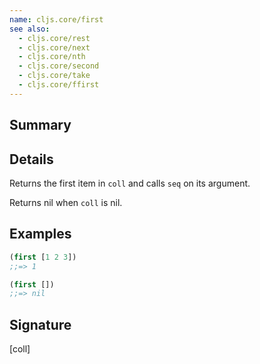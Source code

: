 ```yaml
---
name: cljs.core/first
see also:
  - cljs.core/rest
  - cljs.core/next
  - cljs.core/nth
  - cljs.core/second
  - cljs.core/take
  - cljs.core/ffirst
---
```


## Summary

## Details

Returns the first item in `coll` and calls `seq` on its argument.

Returns nil when `coll` is nil.

## Examples

```clj
(first [1 2 3])
;;=> 1

(first [])
;;=> nil
```

## Signature
[coll]
